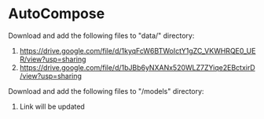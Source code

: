 # AutoCompose
Download and add the following files to "data/" directory:
1. https://drive.google.com/file/d/1kyqFcW6BTWoIctY1gZC_VKWHRQE0_UER/view?usp=sharing
2. https://drive.google.com/file/d/1bJBb6yNXANx520WLZ7ZYiqe2EBctxirD/view?usp=sharing

Download and add the following files to "/models" directory:
1. Link will be updated
